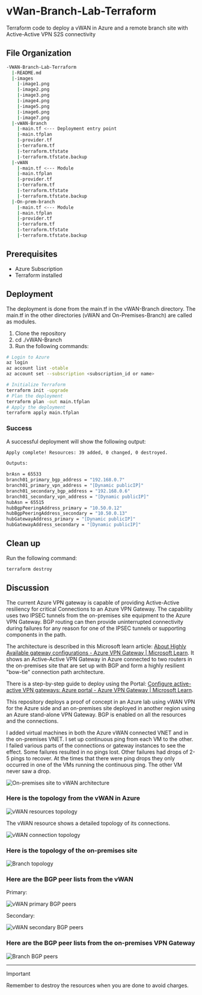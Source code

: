 # vWan-Branch-Lab-Terraform

Terraform code to deploy a vWAN in Azure and a remote branch site with Active-Active VPN S2S connectivity

## File Organization

```bash
-VWAN-Branch-Lab-Terraform
  |-README.md
  |-images
    |-image1.png
    |-image2.png
    |-image3.png
    |-image4.png
    |-image5.png
    |-image6.png
    |-image7.png
  |-vWAN-Branch
    |-main.tf <--- Deployment entry point
    |-main.tfplan
    |-provider.tf
    |-terraform.tf
    |-terraform.tfstate
    |-terraform.tfstate.backup
  |-vWAN
    |-main.tf <--- Module
    |-main.tfplan
    |-provider.tf
    |-terraform.tf
    |-terraform.tfstate
    |-terraform.tfstate.backup
  |-On-prem-branch
    |-main.tf <--- Module
    |-main.tfplan
    |-provider.tf
    |-terraform.tf
    |-terraform.tfstate
    |-terraform.tfstate.backup
```

## Prerequisites

- Azure Subscription
- Terraform installed

## Deployment

The deployment is done from the main.tf in the vWAN-Branch directory.  The main.tf in the other directories (vWAN and On-Premises-Branch) are called as modules.

1. Clone the repository
2. cd ./vWAN-Branch
3. Run the following commands:

```bash
# Login to Azure
az login
az account list -otable
az account set --subscription <subscription_id or name>

# Initialize Terraform
terraform init -upgrade
# Plan the deployment
terraform plan -out main.tfplan
# Apply the deployment
terraform apply main.tfplan
```

### Success

A successful deployment will show the following output:

```bash
Apply complete! Resources: 39 added, 0 changed, 0 destroyed.

Outputs:

brAsn = 65533
branch01_primary_bgp_address = "192.168.0.7"
branch01_primary_vpn_address = "[Dynamic publicIP]"
branch01_secondary_bgp_address = "192.168.0.6"
branch01_secondary_vpn_address = "[Dynamic publicIP]"
hubAsn = 65515
hubBgpPeeringAddress_primary = "10.50.0.12"
hubBgpPeeringAddress_secondary = "10.50.0.13"
hubGatewayAddress_primary = "[Dynamic publicIP]"
hubGatewayAddress_secondary = "[Dynamic publicIP]"
```

## Clean up

Run the following command:

```bash
terraform destroy
```

## Discussion

The current Azure VPN gateway is capable of providing Active-Active resiliency for critical Connections to an Azure VPN Gateway.  The capability uses two IPSEC tunnels from the on-premises site equipment to the Azure VPN Gateway.  BGP routing can then provide uninterrupted connectivity during failures for any reason for one of the IPSEC tunnels or supporting components in the path.  

The architecture is described in this Microsoft learn article:
[About Highly Available gateway configurations - Azure VPN Gateway | Microsoft Learn](https://learn.microsoft.com/en-us/azure/vpn-gateway/vpn-gateway-highlyavailable#dual-redundancy-active-active-vpn-gateways-for-both-azure-and-on-premises-networks).
It shows an Active-Active VPN Gateway in Azure connected to two routers in the on-premises site that are set up with BGP and form a highly resilient "bow-tie" connection path architecture.

There is a step-by-step guide to deploy using the Portal:
[Configure active-active VPN gateways: Azure portal - Azure VPN Gateway | Microsoft Learn](https://learn.microsoft.com/en-us/azure/vpn-gateway/active-active-portal).

This repository deploys a proof of concept in an Azure lab using vWAN VPN for the Azure side and an on-premises site deployed in another region using an Azure stand-alone VPN Gateway.  BGP is enabled on all the resources and the connections.  

I added virtual machines in both the Azure vWAN connected VNET and in the on-premises VNET.  I set up continuous ping from each VM to the other.  I failed various parts of the connections or gateway instances to see the effect.  Some failures resulted in no pings lost.  Other failures had drops of 2-5 pings to recover.  At the times that there were ping drops they only occurred in one of the VMs running the continuous ping.  The other VM never saw a drop.

![On-premises site to vWAN architecture](./images/image1.png)

### Here is the topology from the vWAN in Azure

![vWAN resources topology](./images/image2.png)

The vWAN resource shows a detailed topology of its connections.

![vWAN connection topology](./images/image3.png)

### Here is the topology of the on-premises site

![Branch topology](./images/image4.png)

### Here are the BGP peer lists from the vWAN

Primary:

![vWAN primary BGP peers](./images/image5.png)

Secondary:

![vWAN secondary BGP peers](./images/image6.png)

### Here are the BGP peer lists from the on-premises VPN Gateway

![Branch BGP peers](./images/image7.png)

---

> [!IMPORTANT]
> Remember to destroy the resources when you are done to avoid charges.

